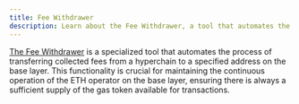 ```yaml
---
title: Fee Withdrawer
description: Learn about the Fee Withdrawer, a tool that automates the transfer of collected fees from a hyperchain to a base layer address.
---
```


[The Fee Withdrawer](https://github.com/matter-labs/era-fee-withdrawer)
is a specialized tool that automates the process of transferring collected fees from a hyperchain to a specified address on the base layer.
This functionality is crucial for maintaining the continuous operation of the ETH operator on the base layer,
ensuring there is always a sufficient supply of the gas token available for transactions.
